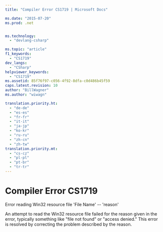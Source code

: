 ```yaml
---
title: "Compiler Error CS1719 | Microsoft Docs"

ms.date: "2015-07-20"
ms.prod: .net


ms.technology: 
  - "devlang-csharp"

ms.topic: "article"
f1_keywords: 
  - "CS1719"
dev_langs: 
  - "CSharp"
helpviewer_keywords: 
  - "CS1719"
ms.assetid: 85f76f97-c056-4f92-8dfa-c0d486b45f59
caps.latest.revision: 10
author: "BillWagner"
ms.author: "wiwagn"

translation.priority.ht: 
  - "de-de"
  - "es-es"
  - "fr-fr"
  - "it-it"
  - "ja-jp"
  - "ko-kr"
  - "ru-ru"
  - "zh-cn"
  - "zh-tw"
translation.priority.mt: 
  - "cs-cz"
  - "pl-pl"
  - "pt-br"
  - "tr-tr"
---
```

# Compiler Error CS1719
Error reading Win32 resource file 'File Name' -- 'reason'  
  
 An attempt to read the Win32 resource file failed for the reason given in the error, typically something like "file not found" or "access denied." This error is resolved by correcting the problem described by the reason.